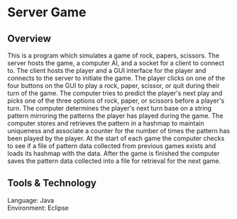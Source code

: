 # Server Game
## Overview
This is a program which simulates a game of rock, papers, scissors. The server hosts the game, a computer AI, and a socket for a client to connect to. The client hosts the player and a GUI interface for the player and connects to the server to initiate the game. The player clicks on one of the four buttons on the GUI to play a rock, paper, scissor, or quit during their turn of the game. The computer tries to predict the player's next play and picks one of the three options of rock, paper, or scissors before a player's turn. The computer determines the player's next turn base on a string pattern mirroring the patterns the player has played during the game. The computer stores and retrieves the pattern in a hashmap to maintain uniqueness and associate a counter for the number of times the pattern has been played by the player. At the start of each game the computer checks to see if a file of pattern data collected from previous games exists and loads its hashmap with the data. After the game is finished the computer saves the pattern data collected into a file for retrieval for the next game.

## Tools & Technology
Language: Java<br>
Environment: Eclipse<br>
